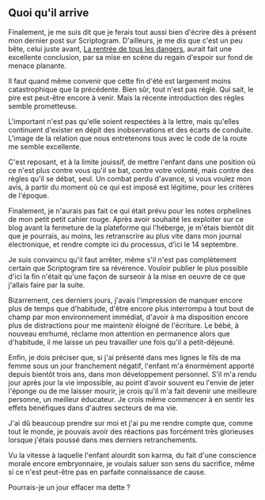## Quoi qu'il arrive

Finalement, je me suis dit que je ferais tout aussi bien d'écrire dès à présent mon dernier post sur Scriptogram. D'ailleurs, je me dis que c'est un peu bête, celui juste avant, [La rentrée de tous les dangers][1], aurait fait une excellente conclusion, par sa mise en scène du regain d'espoir sur fond de menace planante.

[1]: http://scriptogr.am/fbenoiton/post/la-rentree-de-tous-les-dangers

Il faut quand même convenir que cette fin d'été est largement moins catastrophique que la précédente. Bien sûr, tout n'est pas réglé. Qui sait, le pire est peut-être encore à venir. Mais la récente introduction des règles semble prometteuse. 

L'important n'est pas qu'elle soient respectées à la lettre, mais qu'elles continuent d'exister en dépit des inobservations et des écarts de conduite. L'image de la relation que nous entretenons tous avec le code de la route me semble excellente.

C'est reposant, et à la limite jouissif, de mettre l'enfant dans une position où ce n'est plus contre vous qu'il se bat, contre votre volonté, mais contre des règles qu'il se débat, seul. Un combat perdu d'avance, si vous voulez mon avis, à partir du moment où ce qui est imposé est légitime, pour les critères de l'époque.

Finalement, je n'aurais pas fait ce qui était prévu pour les notes orphelines de mon petit petit cahier rouge. Après avoir souhaité les exploiter sur ce blog avant la fermeture de la plateforme qui l'héberge, je m'étais bientôt dit que je pourrais, au moins, les retranscrire au plus vite dans mon journal électronique, et rendre compte ici du processus, d'ici le 14 septembre.

Je suis convaincu qu'il faut arrêter, même s'il n'est pas complètement certain que Scriptogram tire sa révérence. Vouloir publier le plus possible d'ici la fin n'était qu'une façon de surseoir à la mise en oeuvre de ce que j'allais faire par la suite.

Bizarrement, ces derniers jours, j'avais l'impression de manquer encore plus de temps que d'habitude, d'être encore plus interrompu à tout bout de champ par mon environnement immédiat, d'avoir à ma disposition encore plus de distractions pour me maintenir éloigné de l'écriture. Le bébé, à nouveau enrhumé, réclame mon attention en permanence alors que d'habitude, il me laisse un peu travailler une fois qu'il a petit-déjeuné.

Enfin, je dois préciser que, si j'ai présenté dans mes lignes le fils de ma femme sous un jour franchement négatif, l'enfant m'a énormément apporté depuis bientôt trois ans, dans mon développement personnel. S'il m'a rendu jour après jour la vie impossible, au point d'avoir souvent eu l'envie de jeter l'éponge ou de me laisser mourir, je crois qu'il m'a fait devenir une meilleure personne, un meilleur éducateur. Je crois même commencer à en sentir les effets bénéfiques dans d'autres secteurs de ma vie.

J'ai dû beaucoup prendre sur moi et j'ai pu me rendre compte que, comme tout le monde, je pouvais avoir des réactions pas forcément très glorieuses lorsque j'étais poussé dans mes derniers retranchements.

Vu la vitesse à laquelle l'enfant alourdit son karma, du fait d'une conscience morale encore embryonnaire, je voulais saluer son sens du sacrifice, même si ce n'est peut-être pas en parfaite connaissance de cause.

Pourrais-je un jour effacer ma dette ?
